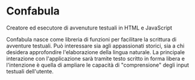 # Confabula
Creatore ed esecutore di avvenuture testuali in HTML e JavaScript

Confabula nasce come libreria di funzioni per facilitare la scrittura di avventure testuali. Può interessare sia agli appassionati storici, sia a chi desidera approfondire l'elaborazione della lingua naturale. La principale interazione con l'applicazione sarà tramite testo scritto in forma libera e l'intenzione è quella di ampliare le capacità di "comprensione" degli input testuali dell'utente.
